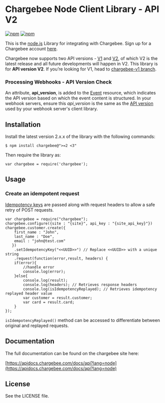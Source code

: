 # Chargebee Node Client Library - API V2

[![npm](https://img.shields.io/npm/v/chargebee.svg?maxAge=2592000)](https://www.npmjs.com/package/chargebee)
[![npm](https://img.shields.io/npm/dt/chargebee.svg?maxAge=2592000)](https://www.npmjs.com/package/chargebee)

This is the [node.js](http://nodejs.org/) Library for integrating with Chargebee. Sign up for a Chargebee account [here](https://www.chargebee.com).

Chargebee now supports two API versions - [V1](https://apidocs.chargebee.com/docs/api/v1) and [V2](https://apidocs.chargebee.com/docs/api), of which V2 is the latest release and all future developments will happen in V2. This library is for <b>API version V2</b>. If you’re looking for V1, head to [chargebee-v1 branch](https://github.com/chargebee/chargebee-node/tree/chargebee-v1).

### Processing Webhooks - API Version Check

An attribute, <b>api_version</b>, is added to the [Event](https://apidocs.chargebee.com/docs/api/events) resource, which indicates the API version based on which the event content is structured. In your webhook servers, ensure this _api_version_ is the same as the [API version](https://apidocs.chargebee.com/docs/api#versions) used by your webhook server's client library.

## Installation

Install the latest version 2.x.x of the library with the following commands:

	$ npm install chargebee@">=2 <3"

Then require the library as:

	var chargebee = require('chargebee');

## Usage

### Create an idempotent request
[Idempotency keys](https://apidocs.chargebee.com/docs/api) are passed along with request headers to allow a safe retry of POST requests. 

```node
var chargebee = require("chargebee");
chargebee.configure({site : "{site}", api_key : "{site_api_key}"})
chargebee.customer.create({
    first_name : "John",
    last_name : "Doe",
    email : "john@test.com"
   })
    .setIdempotencyKey("<<UUID>>") // Replace <<UUID>> with a unique string
    .request(function(error,result, headers) {
    if(error){
        //handle error
        console.log(error);
    }else{
        console.log(result);
        console.log(headers); // Retrieves response headers
        console.log(isIdempotencyReplayed); // Retrieves idempotency replayed header value 
        var customer = result.customer;
        var card = result.card;
    }
});
```
`isIdempotencyReplayed()` method can be accessed to differentiate between original and replayed requests.

## Documentation

The full documentation can be found on the chargebee site here:

[https://apidocs.chargebee.com/docs/api?lang=node](https://apidocs.chargebee.com/docs/api?lang=node)


## License

See the LICENSE file.

